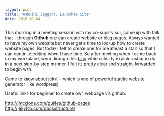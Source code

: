 ```yaml
---
layout: post
title: "Ashwini Jeggari, Launches Site"
date: 2016-10-04
---
```


This morning in a meeting session with my co-supervisor, came up with talk that - through **Github** one can create website or blog pages. 
Always wanted to have my own website but never get a time to lookup how to create website pages. But today I felt to create one for me atleast a start so that I can continue editing when I have time.
So after meeting when I came back to my workplace, went through this [blog](http://jmcglone.com/guides/github-pages) which clearly explains what to do in a next step-by step manner. I felt its pretty clear and straight-forwarded to begin with.

Came to know about [jekyll](http://jekyllrb.com/docs/structure/)  - which is one of powerful statitic website generator (like wordpress)  

Useful links for beginner to create own webpage via github:

http://jmcglone.com/guides/github-pages
http://jekyllrb.com/docs/structure/ 
